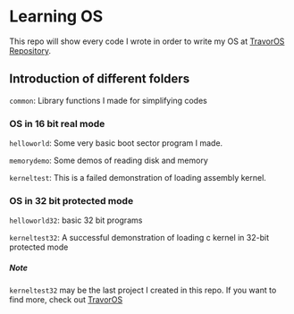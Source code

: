 Learning OS
=======
This repo will show every code I wrote in order to write my OS at [TravorOS Repository][1].

[1]: https://github.com/TravorLZH/TravorOS

## Introduction of different folders

`common`: Library functions I made for simplifying codes
### OS in 16 bit real mode

`helloworld`: Some very basic boot sector program I made.

`memorydemo`: Some demos of reading disk and memory

`kerneltest`: This is a failed demonstration of loading assembly kernel.

### OS in 32 bit protected mode

`helloworld32`: basic 32 bit programs

`kerneltest32`: A successful demonstration of loading c kernel in 32-bit protected mode

##### Note

`kerneltest32` may be the last project I created in this repo. If you want to find more, check out [TravorOS](https://github.com/TravorLZH/TravorOS")
